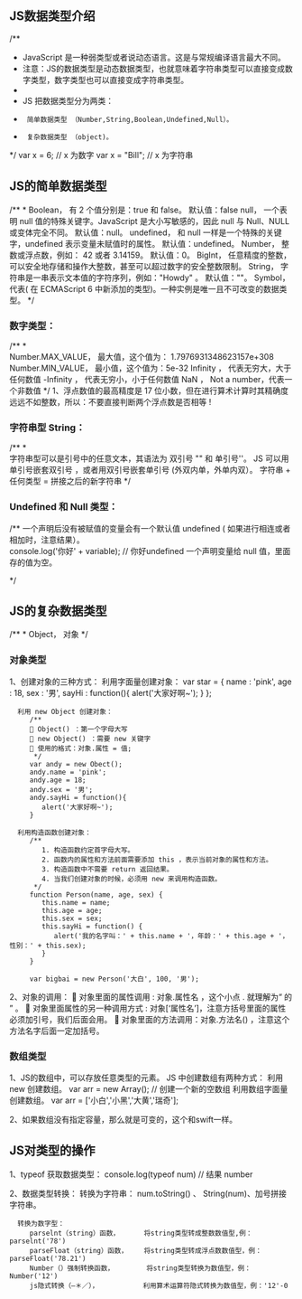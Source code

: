 

## JS数据类型介绍
/**
 * JavaScript 是一种弱类型或者说动态语言。这是与常规编译语言最大不同。
 * 注意：JS的数据类型是动态数据类型，也就意味着字符串类型可以直接变成数字类型，数字类型也可以直接变成字符串类型。
 * 
 * JS 把数据类型分为两类： 
 *      简单数据类型 （Number,String,Boolean,Undefined,Null）。
 *      复杂数据类型 （object)。
 */
var x = 6; // x 为数字
var x = "Bill"; // x 为字符串


## JS的简单数据类型
/**
 * 
    Boolean，   有 2 个值分别是：true 和 false。    默认值：false
    null，      一个表明 null 值的特殊关键字。JavaScript 是大小写敏感的，因此 null 与 Null、NULL或变体完全不同。    默认值：null。
    undefined， 和 null 一样是一个特殊的关键字，undefined 表示变量未赋值时的属性。  默认值：undefined。
    Number，    整数或浮点数，例如： 42 或者 3.14159。      默认值：0。
    BigInt，    任意精度的整数，可以安全地存储和操作大整数，甚至可以超过数字的安全整数限制。
    String，    字符串是一串表示文本值的字符序列，例如："Howdy" 。      默认值：""。
    Symbol，    代表( 在 ECMAScript 6 中新添加的类型)。一种实例是唯一且不可改变的数据类型。
 */

### 数字类型：
/**
 *      
    Number.MAX_VALUE，  最大值，这个值为： 1.7976931348623157e+308
    Number.MIN_VALUE，  最小值，这个值为：5e-32
    Infinity ，         代表无穷大，大于任何数值
    -Infinity ，        代表无穷小，小于任何数值
    NaN ，              Not a number，代表一个非数值
 */
   1、浮点数值的最高精度是 17 位小数，但在进行算术计算时其精确度远远不如整数，所以：不要直接判断两个浮点数是否相等 !

### 字符串型 String：
/**
 *      
    字符串型可以是引号中的任意文本，其语法为 双引号 "" 和 单引号''。
    JS 可以用单引号嵌套双引号 ，或者用双引号嵌套单引号 (外双内单，外单内双）。
    字符串 + 任何类型 = 拼接之后的新字符串
 */

### Undefined 和 Null 类型：
/**
    一个声明后没有被赋值的变量会有一个默认值 undefined ( 如果进行相连或者相加时，注意结果）。  
        console.log('你好' + variable); // 你好undefined
    一个声明变量给 null 值，里面存的值为空。
    
 */


## JS的复杂数据类型
/**
 * 
    Object，    对象
 */

### 对象类型
   1、创建对象的三种方式：
      利用字面量创建对象：
         var star = {
            name : 'pink',
            age : 18,
            sex : '男',
            sayHi : function(){
               alert('大家好啊~');
            }
         };

      利用 new Object 创建对象：
         /**
          Object() ：第一个字母大写
          new Object() ：需要 new 关键字
          使用的格式：对象.属性 = 值;
          */
         var andy = new Obect();
         andy.name = 'pink';
         andy.age = 18;
         andy.sex = '男';
         andy.sayHi = function(){
            alert('大家好啊~');
         }

      利用构造函数创建对象：
         /**
            1. 构造函数约定首字母大写。 
            2. 函数内的属性和方法前面需要添加 this ，表示当前对象的属性和方法。
            3. 构造函数中不需要 return 返回结果。
            4. 当我们创建对象的时候，必须用 new 来调用构造函数。
          */
         function Person(name, age, sex) {
            this.name = name;
            this.age = age;
            this.sex = sex;
            this.sayHi = function() {
               alert('我的名字叫：' + this.name + '，年龄：' + this.age + '，性别：' + this.sex);
            } 
         }

         var bigbai = new Person('大白', 100, '男');

   2、对象的调用：
       对象里面的属性调用 : 对象.属性名 ，这个小点 . 就理解为“ 的 ” 。
       对象里面属性的另一种调用方式 : 对象[‘属性名’]，注意方括号里面的属性必须加引号，我们后面会用。
       对象里面的方法调用：对象.方法名() ，注意这个方法名字后面一定加括号。

### 数组类型
   1、JS的数组中，可以存放任意类型的元素。
      JS 中创建数组有两种方式：
         利用 new 创建数组。  var arr = new Array(); // 创建一个新的空数组
         利用数组字面量创建数组。   var arr = ['小白','小黑','大黄','瑞奇'];

   2、如果数组没有指定容量，那么就是可变的，这个和swift一样。
      


## JS对类型的操作
   1、typeof 获取数据类型：
      console.log(typeof num) // 结果 number

   2、数据类型转换：
      转换为字符串：
         num.toString() 、 String(num)、加号拼接字符串。

      转换为数字型：
         parselnt（string）函数，      将string类型转成整数数值型,例：parselnt('78') 
         parseFloat（string）函数，    将string类型转成浮点数数值型，例：parseFloat('78.21') 
         Number（）强制转换函数，        将string类型转换为数值型，例：Number('12') 
         js隐式转换（—＊／），           利用算术运算符隐式转换为数值型，例：'12'-0   
      




